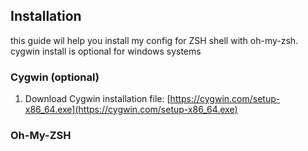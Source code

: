 ## Installation
this guide wil help you install my config for ZSH shell with oh-my-zsh. cygwin install is optional for windows systems

### Cygwin (optional)
1. Download Cygwin installation file: [https://cygwin.com/setup-x86_64.exe](https://cygwin.com/setup-x86_64.exe)

### Oh-My-ZSH

